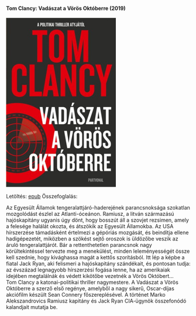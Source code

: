#### <a name="id_1030">Tom Clancy: Vadászat a Vörös Októberre (2019)</a>
<img src="https://github.com/BercziSandor/calibre_lib/raw/main/Tom%20Clancy/Vadaszat%20a%20voros%20oktoberre%20%281030%29/cover.jpg" alt="cover" width="300"/>

Letöltés: [epub](https://github.com/BercziSandor/calibre_lib/raw/main/Tom%20Clancy/Vadaszat%20a%20voros%20oktoberre%20%281030%29/Vadaszat%20a%20Voros%20Oktoberre%20-%20Tom%20Clancy.epub)
Összefoglalás:
<div>
<p>Az ​Egyesült Államok tengeralattjáró-haderejének parancsnoksága szokatlan mozgolódást észlel az Atlanti-óceánon. Ramiusz, a litván származású hajóskapitány ugyanis úgy dönt, hogy bosszút áll a szovjet rezsimen, amely a felesége halálát okozta, és átszökik az Egyesült Államokba. Az USA hírszerzése támadásként értelmezi a gépóriás mozgását, és beindítja ellene hadigépezetét, miközben a szökést sejtő oroszok is üldözőbe veszik az áruló tengeralattjárót. Bár a rettenthetetlen parancsnok nagy körültekintéssel tervezte meg a menekülést, minden leleményességét össze kell szednie, hogy kivághassa magát a kettős szorításból. Itt lép a képbe a fiatal Jack Ryan, aki felismeri a hajóskapitány szándékait, és pontosan tudja: az évszázad legnagyobb hírszerzési fogása lenne, ha az amerikaiak idejében megtalálnák és védett kikötőbe vezetnék a Vörös Októbert…<br>Tom Clancy a katonai-politikai thriller nagymestere. A Vadászat a Vörös Októberre a szerző első regénye, amelyből a nagy sikerű, Oscar-díjas akciófilm készült Sean Connery főszereplésével. A történet Marko Alekszandrovics Ramiusz kapitány és Jack Ryan CIA-ügynök összefonódó kalandjait mutatja be.</p></div>

